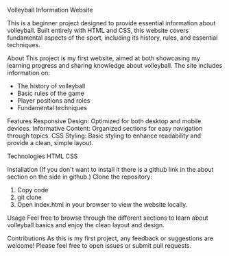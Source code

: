 Volleyball Information Website

This is a beginner project designed to provide essential information about volleyball. Built entirely with HTML and CSS, this website covers fundamental aspects of the sport, including its history, rules, and essential techniques.


About
This project is my first website, aimed at both showcasing my learning progress and sharing knowledge about volleyball. The site includes information on:
- The history of volleyball
- Basic rules of the game
- Player positions and roles
- Fundamental techniques


Features
Responsive Design: Optimized for both desktop and mobile devices.
Informative Content: Organized sections for easy navigation through topics.
CSS Styling: Basic styling to enhance readability and provide a clean, simple layout.

Technologies
HTML
CSS

Installation
(If you don't want to install it there is a github link in the about section on the side in github.)
Clone the repository:
1. Copy code
2. git clone <GitHub URL>
3. Open index.html in your browser to view the website locally.

Usage
Feel free to browse through the different sections to learn about volleyball basics and enjoy the clean layout and design.

Contributions
As this is my first project, any feedback or suggestions are welcome! Please feel free to open issues or submit pull requests.

